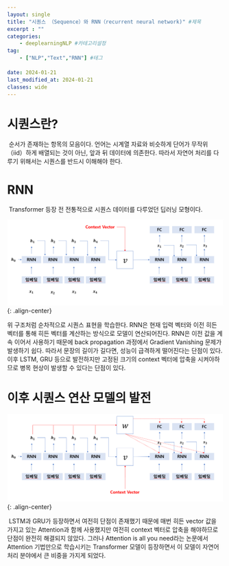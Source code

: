 ```yaml
---
layout: single
title: "시퀀스 （Sequence）와 RNN（recurrent neural network)" #제목
excerpt : ""
categories: 
    - deeplearningNLP #카테고리설정
tag: 
    - ["NLP","Text","RNN"] #테그

date: 2024-01-21
last_modified_at: 2024-01-21
classes: wide    
---
```


# 시퀀스란?

 순서가 존재하는 항목의 모음이다. 언어는 시계열 자료와 비슷하게 단어가 무작위（iid）하게 배열되는 것이 아닌, 앞과 뒤 데이터에 의존한다. 따라서 자연어 처리를 다루기 위해서는 시퀀스를 반드시 이해해야 한다. 
 
# RNN

 Transformer 등장 전 전통적으로 시퀀스 데이터를 다루었던 딥러닝 모형이다.

![RNN](/assets/images/deeplearning_NLP/RNN.png){: .align-center}

위 구조처럼 순차적으로 시퀀스 표현을 학습한다. RNN은 현재 입력 벡터와 이전 히든 벡터를 통해 히든 벡터를 계산하는 방식으로 모델이 연산되어진다. RNN은 이전 값을 계속 이어서 사용하기 때문에 back propagation 과정에서 Gradient Vanishing 문제가 발생하기 쉽다. 따라서 문장의 길이가 길다면, 성능이 급격하게 떨어진다는 단점이 있다. 이후 LSTM, GRU 등으로 발전하지만 고정된 크기의 context 벡터에 압축을 시켜야하므로 병목 현상이 발생할 수 있다는 단점이 있다.
 
# 이후 시퀀스 연산 모델의 발전
![RNN](/assets/images/deeplearning_NLP/RNN+Attention.png){: .align-center}

 LSTM과 GRU가 등장하면서 여전히 단점이 존재했기 때문에 매번 히든 vector 값을 가지고 있는 Attention과 함께 사용했지만 여전히 context 벡터로 압축을 해야하므로 단점이 완전히 해결되지 않았다. 그러나 Attention is all you need라는 논문에서 Attention 기법만으로 학습시키는 Transformer 모델이 등장하면서 이 모델이 자연어 처리 분야에서 큰 비중을 가지게 되었다.
